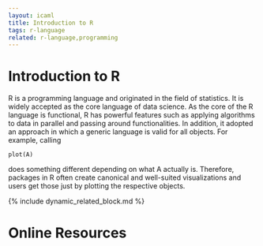 ```yaml
---
layout: icaml
title: Introduction to R
tags: r-language
related: r-language,programming
---
```

# Introduction to R

R is a programming language and originated in the field of statistics. It is widely accepted as the core language of data science.
As the core of the R language is functional, R has powerful features such as
applying algorithms to data in parallel and passing around functionalities. In addition, it adopted an approach in which a generic language
is valid for all objects. For example, calling
```
plot(A)
```
does something different depending on what A actually is. Therefore, packages in R often create canonical and well-suited visualizations and users
get those just by plotting the respective objects.


{% include dynamic_related_block.md %}



# Online Resources
